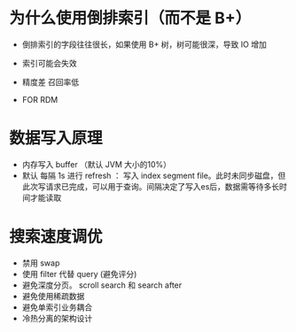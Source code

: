 
# 为什么使用倒排索引（而不是 B+）

- 倒排索引的字段往往很长，如果使用 B+ 树，树可能很深，导致 IO 增加
- 索引可能会失效
- 精度差  召回率低  


- FOR  RDM 


# 数据写入原理

- 内存写入 buffer （默认 JVM 大小的10%）
- 默认 每隔 1s 进行 refresh ： 写入 index segment file。此时未同步磁盘，但此次写请求已完成，可以用于查询。间隔决定了写入es后，数据需等待多长时间才能读取



# 搜索速度调优

- 禁用 swap
- 使用 filter 代替 query (避免评分)
- 避免深度分页。 scroll search 和 search after
- 避免使用稀疏数据
- 避免单索引业务耦合
- 冷热分离的架构设计